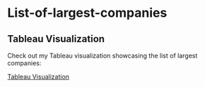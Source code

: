 # List-of-largest-companies
## Tableau Visualization

Check out my Tableau visualization showcasing the list of largest companies:

[Tableau Visualization](https://public.tableau.com/app/profile/kamal.mohamud8641/viz/Listoflargestcompanies/Dashboard1#3)
